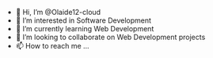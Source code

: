 - 👋 Hi, I’m @Olaide12-cloud
- 👀 I’m interested in Software Development
- 🌱 I’m currently learning Web Development
- 💞️ I’m looking to collaborate on Web Development projects
- 📫 How to reach me ...

<!---
Olaide12-cloud/Olaide12-cloud is a ✨ special ✨ repository because its `README.md` (this file) appears on your GitHub profile.
You can click the Preview link to take a look at your changes.
--->
